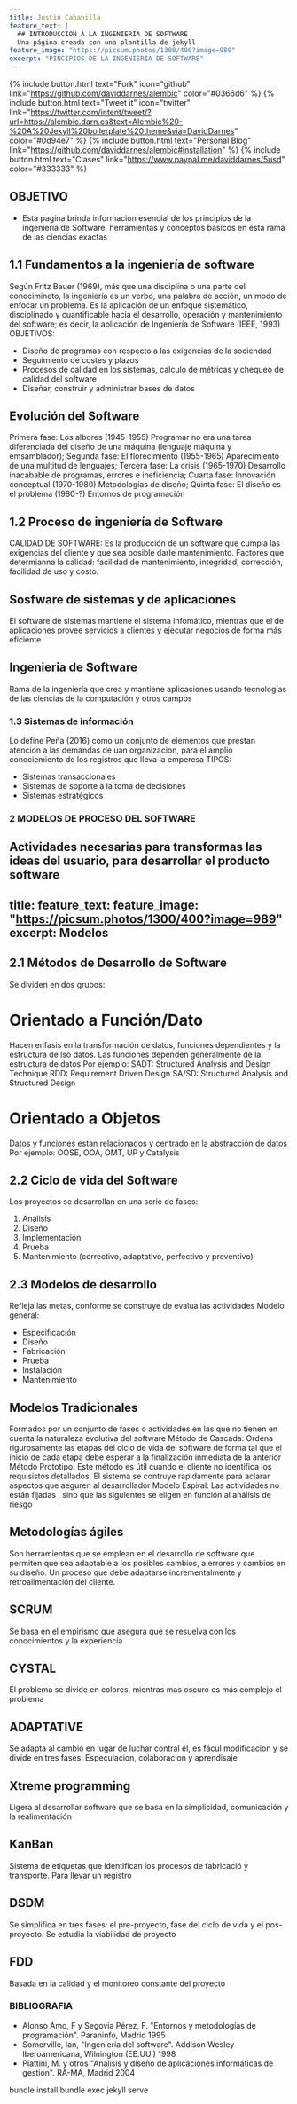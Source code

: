 ```yaml
---
title: Justin Cabanilla
feature_text: |
  ## INTRODUCCION A LA INGENIERIA DE SOFTWARE
  Una página creada con una plantilla de jekyll
feature_image: "https://picsum.photos/1300/400?image=989"
excerpt: "PINCIPIOS DE LA INGENIERIA DE SOFTWARE"
---
```



{% include button.html text="Fork" icon="github" link="https://github.com/daviddarnes/alembic" color="#0366d6" %} {% include button.html text="Tweet it" icon="twitter" link="https://twitter.com/intent/tweet/?url=https://alembic.darn.es&text=Alembic%20-%20A%20Jekyll%20boilerplate%20theme&via=DavidDarnes" color="#0d94e7" %} {% include button.html text="Personal Blog" link="https://github.com/daviddarnes/alembic#installation" %} {% include button.html text="Clases" link="https://www.paypal.me/daviddarnes/5usd" color="#333333" %}


## OBJETIVO

- Esta pagina brinda informacion esencial de los principios de la ingeniería de Software, herramientas y conceptos basicos en esta rama   de las ciencias exactas

## 1.1 Fundamentos a la ingeniería de software
Según Fritz Bauer (1969), más que una disciplina o una parte del conocimineto, la ingeniería es un verbo, una palabra de acción, un modo de enfocar un problema.
Es la aplicación de un enfoque sistemático, disciplinado y cuantificable hacia el desarrollo, operación y mantenimiento del software; es decir, la aplicación de Ingeniería de Software (IEEE, 1993)
OBJETIVOS:
- Diseño de programas con respecto a las exigencias de la sociendad
- Seguimiento de costes y plazos
- Procesos de calidad en los sistemas, calculo de métricas y chequeo de calidad del software
- Diseñar, construir y administrar bases de datos

## Evolución del Software
Primera fase: Los albores (1945-1955)
Programar no era una tarea diferenciada del diseño de una máquina (lenguaje máquina y emsamblador);
Segunda fase: El florecimiento (1955-1965)
Aparecimiento de una multitud de lenguajes;
Tercera fase: La crisis (1965-1970)
Desarrollo inacabable de programas, errores e ineficiencia;
Cuarta fase: Innovación conceptual (1970-1980)
Metodologías de diseño;
Quinta fase: El diseño es el problema (1980-?)
Entornos de programación

## 1.2 Proceso de ingeniería de Software
CALIDAD DE SOFTWARE:
Es la producción de un software que cumpla las exigencias del cliente y que sea posible darle mantenimiento. Factores que determianna la calidad: facilidad de mantenimiento, integridad, corrección, facilidad de uso y costo.

## Sosfware de sistemas y de aplicaciones
El software de sistemas mantiene el sistema infomático, mientras que el de aplicaciones provee servicios a clientes y ejecutar negocios de forma más eficiente

## Ingenieria de Software
Rama de la ingeniería que crea y mantiene aplicaciones usando tecnologías de las ciencias de la computación y otros campos

### 1.3 Sistemas de información
Lo define Peña (2016) como un conjunto de elementos que prestan atencion a las demandas de uan organizacion, para el amplio conociemiento de los registros que lleva la emperesa
TIPOS:
- Sistemas transaccionales
- Sistemas de soporte a la toma de decisiones
- Sistemas estratégicos

### 2 MODELOS DE PROCESO DEL SOFTWARE
Actividades necesarias para transformas las ideas del usuario, para desarrollar el producto software
---
title: 
feature_text: 
feature_image: "https://picsum.photos/1300/400?image=989"
excerpt: Modelos
---
## 2.1 Métodos de Desarrollo de Software
Se dividen en dos grupos:
# Orientado a Función/Dato
Hacen enfasis en la transformación de datos, funciones dependientes y la estructura de lso datos. Las funciones dependen generalmente de la estructura de datos
Por ejemplo: 
SADT: Structured Analysis and Design Technique
RDD: Requirement Driven Design
SA/SD: Structured Analysis and Structured Design
# Orientado a Objetos
Datos y funciones estan relacionados y centrado en la abstracción de datos
Por ejemplo: OOSE, OOA, OMT, UP y Catalysis

## 2.2 Ciclo de vida del Software
Los proyectos se desarrollan en una serie de fases:
1. Análisis
2. Diseño
3. Implementación
4. Prueba
5. Mantenimiento (correctivo, adaptativo, perfectivo y preventivo)

## 2.3 Modelos de desarrollo
Refleja las metas, conforme se construye de evalua las actividades 
Modelo general:
- Especificación
- Diseño
- Fabricación
- Prueba
- Instalación
- Mantenimiento

## Modelos Tradicionales
Formados por un conjunto de fases o actividades en las que no tienen en cuenta la naturaleza evolutiva del software
Método de Cascada:
Ordena rigurosamente las etapas del ciclo de vida del software de forma tal que el inicio de cada etapa debe esperar a la finalización inmediata de la anterior
Método Prototipo:
Este método es útil cuando el cliente no identifica los requisistos detallados. El sistema se contruye rapidamente para aclarar aspectos que aeguren al desarrollador
Modelo Espiral:
Las actividades no están fijadas , sino que las siguientes se eligen en función al análisis de riesgo

## Metodologías ágiles
Son herramientas que se emplean en el desarrollo de software que permiten que sea adaptable a los posibles cambios, a errores y cambios en su diseño. Un proceso que debe adaptarse incrementalmente y retroalimentación del cliente.
## SCRUM
Se basa en el empirismo que asegura que se resuelva con los conocimientos y la experiencia
## CYSTAL
El problema se divide en colores, mientras mas oscuro es más complejo el problema
## ADAPTATIVE
Se adapta al cambio en lugar de luchar contral él, es fácul modificacion y se divide en tres fases: Especulacion, colaboracion y aprendisaje
## Xtreme programming 
Ligera al desarrollar software que se basa en la simplicidad, comunicación y la realimentación
## KanBan
Sistema de etiquetas que identifican los procesos de fabricació y transporte. Para llevar un registro
## DSDM
Se simplifica en tres fases: el pre-proyecto, fase del ciclo de vida y el pos-proyecto. Se estudia la viabilidad de proyecto
## FDD
Basada en la calidad y el monitoreo constante del proyecto




### BIBLIOGRAFIA
- Alonso Amo, F y Segovia Pérez, F. "Entornos y metodologías de programación". Paraninfo, Madrid 1995
- Somerville, Ian, "Ingeniería del software". Addison Wesley Iberoamericana, Wilnington (EE.UU.) 1998
- Piattini, M. y otros "Análisis y diseño de aplicaciones informáticas de gestión". RA-MA, Madrid 2004



bundle install
bundle exec jekyll serve
